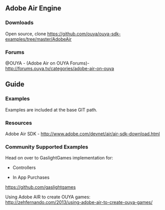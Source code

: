 ## Adobe Air Engine

### Downloads
Open source, clone https://github.com/ouya/ouya-sdk-examples/tree/master/AdobeAir

### Forums

@OUYA - (Adobe Air on OUYA Forums)- http://forums.ouya.tv/categories/adobe-air-on-ouya<br/>

## Guide

### Examples

Examples are included at the base GIT path.

### Resources

Adobe Air SDK - http://www.adobe.com/devnet/air/air-sdk-download.html

### Community Supported Examples

Head on over to GaslightGames implementation for:<br/>

- Controllers

- In App Purchases

https://github.com/gaslightgames


Using Adobe AIR to create OUYA games:<br/>
http://zehfernando.com/2013/using-adobe-air-to-create-ouya-games/
